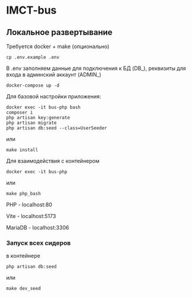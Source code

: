 # IMCT-bus

## Локальное развертывание
Требуется docker + make (опционально)
```
cp .env.example .env
```
В .env заполняем данные для подключения к БД (DB_), реквизиты для входа в админский аккаунт (ADMIN_)

```
docker-compose up -d
```
  
Для базовой настройки приложения:
```
docker exec -it bus-php bash 
composer i
php artisan key:generate
php artisan migrate
php artisan db:seed --class=UserSeeder
```
или 

```
make install
```

Для взаимодействия с контейнером

```
docker exec -it bus-php
```
или 
```
make php_bash
```

PHP - localhost:80

Vite - localhost:5173

MariaDB - localhost:3306


### Запуск всех сидеров
в контейнере
```
php artisan db:seed
```
или 
```
make dev_seed
```
